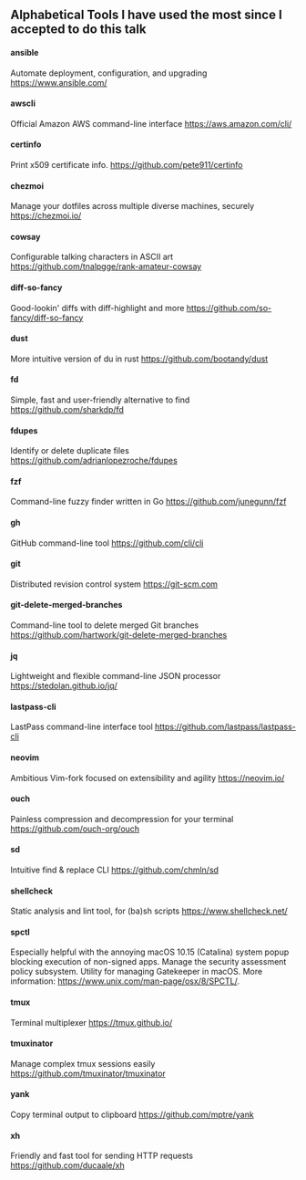## Alphabetical Tools I have used the most since I accepted to do this talk

#### ansible
Automate deployment, configuration, and upgrading
https://www.ansible.com/

#### awscli
Official Amazon AWS command-line interface
https://aws.amazon.com/cli/

#### certinfo
Print x509 certificate info.
https://github.com/pete911/certinfo

#### chezmoi
Manage your dotfiles across multiple diverse machines, securely
https://chezmoi.io/

#### cowsay
Configurable talking characters in ASCII art
https://github.com/tnalpgge/rank-amateur-cowsay

#### diff-so-fancy
Good-lookin' diffs with diff-highlight and more
https://github.com/so-fancy/diff-so-fancy

#### dust
More intuitive version of du in rust
https://github.com/bootandy/dust

#### fd
Simple, fast and user-friendly alternative to find
https://github.com/sharkdp/fd

#### fdupes
Identify or delete duplicate files
https://github.com/adrianlopezroche/fdupes

#### fzf
Command-line fuzzy finder written in Go
https://github.com/junegunn/fzf

#### gh
GitHub command-line tool
https://github.com/cli/cli

#### git
Distributed revision control system
https://git-scm.com

#### git-delete-merged-branches
Command-line tool to delete merged Git branches
https://github.com/hartwork/git-delete-merged-branches

#### jq
Lightweight and flexible command-line JSON processor
https://stedolan.github.io/jq/

#### lastpass-cli
LastPass command-line interface tool
https://github.com/lastpass/lastpass-cli

#### neovim
Ambitious Vim-fork focused on extensibility and agility
https://neovim.io/

#### ouch
Painless compression and decompression for your terminal
https://github.com/ouch-org/ouch

#### sd
Intuitive find & replace CLI
https://github.com/chmln/sd

#### shellcheck
Static analysis and lint tool, for (ba)sh scripts
https://www.shellcheck.net/

#### spctl 

Especially helpful with the annoying macOS 10.15 (Catalina) system popup blocking execution of non-signed apps. 
Manage the security assessment policy subsystem.
Utility for managing Gatekeeper in macOS.
More information: <https://www.unix.com/man-page/osx/8/SPCTL/>.

#### tmux
Terminal multiplexer
https://tmux.github.io/

#### tmuxinator
Manage complex tmux sessions easily
https://github.com/tmuxinator/tmuxinator

#### yank
Copy terminal output to clipboard
https://github.com/mptre/yank

#### xh
Friendly and fast tool for sending HTTP requests
https://github.com/ducaale/xh
